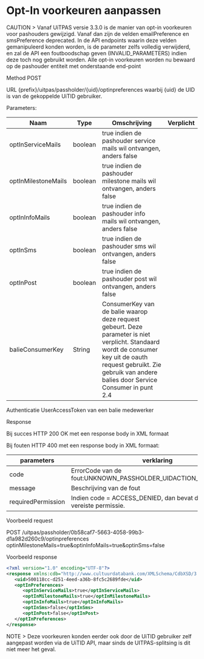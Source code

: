 ---
---

# Opt-In voorkeuren aanpassen

CAUTION > Vanaf UiTPAS versie 3.3.0 is de manier van opt-in voorkeuren voor pashouders gewijzigd. Vanaf dan zijn de velden emailPreference en smsPreference deprecated. In de API endpoints waarin deze velden gemanipuleerd konden worden, is de parameter zelfs volledig verwijderd, en zal de API een foutboodschap geven (INVALID_PARAMETERS) indien deze toch nog gebruikt worden. Alle opt-in voorkeuren worden nu bewaard op de pashouder entiteit met onderstaande end-point

Method
POST

URL
{prefix}/uitpas/passholder/{uid}/optinpreferences
waarbij {uid} de UID is van de gekoppelde UiTID gebruiker.

Parameters:

| Naam                | Type    | Omschrijving                                                                                                                                                                                                           | Verplicht |
|---------------------|---------|------------------------------------------------------------------------------------------------------------------------------------------------------------------------------------------------------------------------|-----------|
| optInServiceMails   | boolean | true indien de pashouder service mails wil ontvangen, anders false                                                                                                                                                     |           |
| optInMilestoneMails | boolean | true indien de pashouder milestone mails wil ontvangen, anders false                                                                                                                                                   |           |
| optInInfoMails      | boolean | true indien de pashouder info mails wil ontvangen, anders false                                                                                                                                                        |           |
| optInSms            | boolean | true indien de pashouder sms wil ontvangen, anders false                                                                                                                                                               |           |
| optInPost           | boolean | true indien de pashouder post wil ontvangen, anders false                                                                                                                                                              |           |
| balieConsumerKey    | String  | ConsumerKey van de balie waarop deze request gebeurt. Deze parameter is niet verplicht. Standaard wordt de consumer key uit de oauth request gebruikt. Zie gebruik van andere balies door Service Consumer in punt 2.4 |           |

Authenticatie
UserAccessToken van een balie medewerker

Response

Bij succes
HTTP 200 OK met een response body in XML formaat

Bij fouten
HTTP 400 met een response body in XML formaat:

| parameters         | verklaring                                                             |
|--------------------|------------------------------------------------------------------------|
| code               | ErrorCode van de fout:UNKNOWN_PASSHOLDER_UIDACTION_NOT_ALLOWED         |
| message            | Beschrijving van de fout                                               |
| requiredPermission | Indien code = ACCESS_DENIED, dan bevat dit veld de vereiste permissie. |


Voorbeeld request

POST /uitpas/passholder/0b58caf7-5663-4058-99b3-d1a982d260c9/optinpreferences optinMilestoneMails=true&optinInfoMails=true&optinSms=false

Voorbeeld response

~~~xml
<?xml version="1.0" encoding="UTF-8"?>
<response xmlns:cdb="http://www.cultuurdatabank.com/XMLSchema/CdbXSD/3.1/FINAL" xmlns:foaf="http://xmlns.com/foaf/0.1/" xmlns:geo="http://www.w3.org/2003/01/geo/wgs84_pos#" xmlns:rdf="http://www.w3.org/1999/02/22-rdf-syntax-ns">
   <uid>500118cc-d251-4eed-a36b-8fc5c2689fde</uid>
   <optInPreferences>
      <optInServiceMails>true</optInServiceMails>
      <optInMilestoneMails>true</optInMilestoneMails>
      <optInInfoMails>true</optInInfoMails>
      <optInSms>false</optInSms>
      <optInPost>false</optInPost>
   </optInPreferences>
</response>
~~~

NOTE > Deze voorkeuren konden eerder ook door de UiTID gebruiker zelf aangepast worden via de UiTID API, maar sinds de UITPAS-splitsing is dit niet meer het geval.
